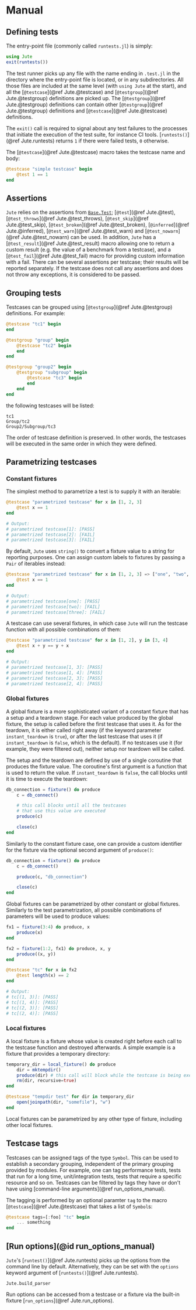 # Manual


## Defining tests

The entry-point file (commonly called `runtests.jl`) is simply:

```julia
using Jute
exit(runtests())
```

The test runner picks up any file with the name ending in `.test.jl` in the directory where the entry-point file is located, or in any subdirectories.
All those files are included at the same level (with `using Jute` at the start), and all the [`@testcase`](@ref Jute.@testcase) and [`@testgroup`](@ref Jute.@testgroup) definitions are picked up.
The [`@testgroup`](@ref Jute.@testgroup) definitions can contain other [`@testgroup`](@ref Jute.@testgroup) definitions and [`@testcase`](@ref Jute.@testcase) definitions.

The `exit()` call is required to signal about any test failures to the processes that initiate the execution of the test suite, for instance CI tools.
[`runtests()`](@ref Jute.runtests) returns `1` if there were failed tests, `0` otherwise.

The [`@testcase`](@ref Jute.@testcase) macro takes the testcase name and body:

```julia
@testcase "simple testcase" begin
    @test 1 == 1
end
```


## Assertions

`Jute` relies on the assertions from [`Base.Test`](http://docs.julialang.org/en/latest/stdlib/test/); [`@test`](@ref Jute.@test), [`@test_throws`](@ref Jute.@test_throws), [`@test_skip`](@ref Jute.@test_skip), [`@test_broken`](@ref Jute.@test_broken), [`@inferred`](@ref Jute.@inferred), [`@test_warn`](@ref Jute.@test_warn) and [`@test_nowarn`](@ref Jute.@test_nowarn) can be used.
In addition, `Jute` has a [`@test_result`](@ref Jute.@test_result) macro allowing one to return a custom result (e.g. the value of a benchmark from a testcase), and a [`@test_fail`](@ref Jute.@test_fail) macro for providing custom information with a fail.
There can be several assertions per testcase; their results will be reported separately.
If the testcase does not call any assertions and does not throw any exceptions, it is considered to be passed.


## Grouping tests

Testcases can be grouped using [`@testgroup`](@ref Jute.@testgroup) definitions.
For example:

```julia
@testcase "tc1" begin
end

@testgroup "group" begin
    @testcase "tc2" begin
    end
end

@testgroup "group2" begin
    @testgroup "subgroup" begin
        @testcase "tc3" begin
        end
    end
end
```

the following testcases will be listed:

```
tc1
Group/tc2
Group2/Subgroup/tc3
```

The order of testcase definition is preserved.
In other words, the testcases will be executed in the same order in which they were defined.


## Parametrizing testcases


### Constant fixtures

The simplest method to parametrize a test is to supply it with an iterable:

```julia
@testcase "parametrized testcase" for x in [1, 2, 3]
    @test x == 1
end

# Output:
# parametrized testcase[1]: [PASS]
# parametrized testcase[2]: [FAIL]
# parametrized testcase[3]: [FAIL]
```

By default, `Jute` uses `string()` to convert a fixture value to a string for reporting purposes.
One can assign custom labels to fixtures by passing a `Pair` of iterables instead:

```julia
@testcase "parametrized testcase" for x in [1, 2, 3] => ["one", "two", "three"]
    @test x == 1
end

# Output:
# parametrized testcase[one]: [PASS]
# parametrized testcase[two]: [FAIL]
# parametrized testcase[three]: [FAIL]
```

A testcase can use several fixtures, in which case `Jute` will run the testcase function with all possible combinations of them:

```julia
@testcase "parametrized testcase" for x in [1, 2], y in [3, 4]
    @test x + y == y + x
end

# Output:
# parametrized testcase[1, 3]: [PASS]
# parametrized testcase[1, 4]: [PASS]
# parametrized testcase[2, 3]: [PASS]
# parametrized testcase[2, 4]: [PASS]
```


### Global fixtures

A global fixture is a more sophisticated variant of a constant fixture that has a setup and a teardown stage.
For each value produced by the global fixture, the setup is called before the first testcase that uses it.
As for the teardown, it is either called right away (if the keyword parameter `instant_teardown` is `true`), or after the last testcase that uses it (if `instant_teardown` is `false`, which is the default).
If no testcases use it (for example, they were filtered out), neither setup nor teardown will be called.

The setup and the teardown are defined by use of a single coroutine that produces the fixture value.
The coroutine's first argument is a function that is used to return the value.
If `instant_teardown` is `false`, the call blocks until it is time to execute the teardown:

```julia
db_connection = fixture() do produce
    c = db_connect()

    # this call blocks until all the testcases
    # that use this value are executed
    produce(c)

    close(c)
end
```

Similarly to the constant fixture case, one can provide a custom identifier for the fixture via the optional second argument of `produce()`:

```julia
db_connection = fixture() do produce
    c = db_connect()

    produce(c, "db_connection")

    close(c)
end
```

Global fixtures can be parametrized by other constant or global fixtures.
Similarly to the test parametrization, all possible combinations of parameters will be used to produce values:

```julia
fx1 = fixture(3:4) do produce, x
    produce(x)
end

fx2 = fixture(1:2, fx1) do produce, x, y
    produce((x, y))
end

@testcase "tc" for x in fx2
    @test length(x) == 2
end

# Output:
# tc[(1, 3)]: [PASS]
# tc[(1, 4)]: [PASS]
# tc[(2, 3)]: [PASS]
# tc[(2, 4)]: [PASS]
```


### Local fixtures

A local fixture is a fixture whose value is created right before each call to the testcase function and destroyed afterwards.
A simple example is a fixture that provides a temporary directory:

```julia
temporary_dir = local_fixture() do produce
    dir = mktempdir()
    produce(dir) # this call will block while the testcase is being executed
    rm(dir, recursive=true)
end

@testcase "tempdir test" for dir in temporary_dir
    open(joinpath(dir, "somefile"), "w")
end
```

Local fixtures can be parametrized by any other type of fixture, including other local fixtures.


## Testcase tags

Testcases can be assigned tags of the type `Symbol`.
This can be used to establish a secondary grouping, independent of the primary grouping provided by modules.
For example, one can tag performance tests, tests that run for a long time, unit/integration tests, tests that require a specific resource and so on.
Testcases can be filtered by tags they have or don't have using [command-line arguments](@ref run_options_manual).

The tagging is performed by an optional paramter `tag` to the macro [`@testcase`](@ref Jute.@testcase) that takes a list of `Symbol`s:

```julia
@testcase tags=[:foo] "tc" begin
    ... something
end
```


## [Run options](@id run_options_manual)

`Jute`'s [`runtest()`](@ref Jute.runtests) picks up the options from the command line by default.
Alternatively, they can be set with the `options` keyword argument of [`runtests()`](@ref Jute.runtests).

```@docs
Jute.build_parser
```

Run options can be accessed from a testcase or a fixture via the built-in fixture [`run_options`](@ref Jute.run_options).

